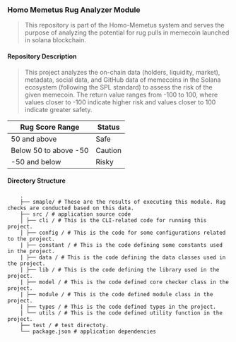 ### Homo Memetus Rug Analyzer Module

> This repository is part of the Homo-Memetus system and serves the purpose of analyzing the potential for rug pulls in memecoin launched in solana blockchain.

#### Repository Description

> This project analyzes the on-chain data (holders, liquidity, market), metadata, social data, and GitHub data of memecoins in the Solana ecosystem (following the SPL standard) to assess the risk of the given memecoin. The return value ranges from -100 to 100, where values closer to -100 indicate higher risk and values closer to 100 indicate greater safety.

| Rug Score Range       | Status  |
| --------------------- | ------- |
| 50 and above          | Safe    |
| Below 50 to above -50 | Caution |
| -50 and below         | Risky   |

#### Directory Structure

```text
	.
	├── smaple/ # These are the results of executing this module. Rug checks are conducted based on this data.
	├── src / # application source code
	│ ├── cli / # This is the CLI-related code for running this project.
	│ ├── config / # This is the code for some configurations related to the project.
	| ├── constant / # This is the code defining some constants used in the project.
	| ├── data / # This is the code defining the data classes used in the project.
	| ├── lib / # This is the code defining the library used in the project.
	| ├── model / # This is the code defined core checker class in the project.
	| ├── module / # This is the code defined module class in the project.
	| ├── types / # This is the code defined types in the project.
	| └── utils / # This is the code defined utility function in the project.
	├── test / # test directoty.
	└── package.json # application dependencies
```
